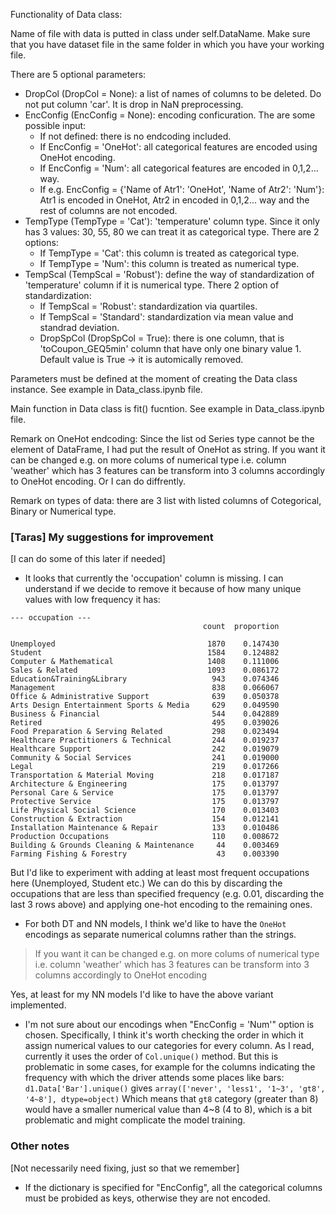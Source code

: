 Functionality of Data class:

Name of file with data is putted in class under self.DataName. Make sure that you have dataset file in the same folder in which you have your working file.

There are 5 optional parameters:
- DropCol (DropCol = None): a list of names of columns to be deleted. Do not put column 'car'. It is drop in NaN preprocessing.
- EncConfig (EncConfig = None): encoding conficuration. The are some possible input:
    - If not defined: there is no endcoding included.
    - If EncConfig = 'OneHot': all categorical features are encoded using OneHot encoding.
    - If EncConfig = 'Num': all categorical features are encoded in 0,1,2... way.
    - If e.g. EncConfig = {'Name of Atr1': 'OneHot', 'Name of Atr2': 'Num'}: Atr1 is encoded in OneHot, Atr2 in encoded in 0,1,2... way and the rest of columns are not encoded.
- TempType (TempType = 'Cat'): 'temperature' column type. Since it only has 3 values: 30, 55, 80 we can treat it as categorical type. There are 2 options:
    - If TempType = 'Cat': this column is treated as categorical type.
    - If TempType = 'Num': this column is treated as numerical type.
- TempScal (TempScal = 'Robust'): define the way of standardization of 'temperature' column if it is numerical type. There 2 option of standardization:
    - If TempScal = 'Robust': standardization via quartiles.
    - If TempScal = 'Standard': standardization via mean value and standrad deviation.
  - DropSpCol (DropSpCol = True): there is one column, that is 'toCoupon_GEQ5min' column that have only one binary value 1. Default value is True -> it is automically removed.

Parameters must be defined at the moment of creating the Data class instance. See example in Data_class.ipynb file.
 
Main function in Data class is fit() fucntion. See example in Data_class.ipynb file.

Remark on OneHot endcoding: Since the list od Series type cannot be the element of DataFrame, I had put the result of OneHot as string. If you want it can be changed e.g. on more colums of numerical type i.e. column 'weather' which has 3 features can be transform into 3 columns accordingly to OneHot encoding. Or I can do diffrently.

Remark on types of data: there are 3 list with listed columns of Cotegorical, Binary or Numerical type.

### [Taras] My suggestions for improvement
[I can do some of this later if needed]
- It looks that currently the 'occupation' column is missing. I can understand if we decide to remove it because of how many unique values with low frequency it has:
```
--- occupation ---
                                           count  proportion
                                                  
Unemployed                                  1870    0.147430
Student                                     1584    0.124882
Computer & Mathematical                     1408    0.111006
Sales & Related                             1093    0.086172
Education&Training&Library                   943    0.074346
Management                                   838    0.066067
Office & Administrative Support              639    0.050378
Arts Design Entertainment Sports & Media     629    0.049590
Business & Financial                         544    0.042889
Retired                                      495    0.039026
Food Preparation & Serving Related           298    0.023494
Healthcare Practitioners & Technical         244    0.019237
Healthcare Support                           242    0.019079
Community & Social Services                  241    0.019000
Legal                                        219    0.017266
Transportation & Material Moving             218    0.017187
Architecture & Engineering                   175    0.013797
Personal Care & Service                      175    0.013797
Protective Service                           175    0.013797
Life Physical Social Science                 170    0.013403
Construction & Extraction                    154    0.012141
Installation Maintenance & Repair            133    0.010486
Production Occupations                       110    0.008672
Building & Grounds Cleaning & Maintenance     44    0.003469
Farming Fishing & Forestry                    43    0.003390
```
But I'd like to experiment with adding at least most frequent occupations here (Unemployed, Student etc.) We can do this by discarding the occupations that are less than specified frequency (e.g. 0.01, discarding the last 3 rows above) and applying one-hot encoding to the remaining ones.

- For both DT and NN models, I think we'd like to have the `OneHot` encodings as separate numerical columns rather than the strings.
  
> If you want it can be changed e.g. on more colums of numerical type i.e. column 'weather' which has 3 features can be transform into 3 columns accordingly to OneHot encoding

Yes, at least for my NN models I'd like to have the above variant implemented.

- I'm not sure about our encodings when "EncConfig = 'Num'" option is chosen. Specifically, I think it's worth checking the order in which it assign numerical values to our categories for every column. As I read, currently it uses the order of `Col.unique()` method. But this is problematic in some cases, for example for the columns indicating the frequency with which the driver attends some places like bars:
`d1.Data['Bar'].unique()` gives
`array(['never', 'less1', '1~3', 'gt8', '4~8'], dtype=object)`
Which means that `gt8` category (greater than 8) would have a smaller numerical value than 4~8 (4 to 8), which is a bit problematic and might complicate the model training.

### Other notes
[Not necessarily need fixing, just so that we remember]
- If the dictionary is specified for "EncConfig", all the categorical columns must be probided as keys, otherwise they are not encoded. 
